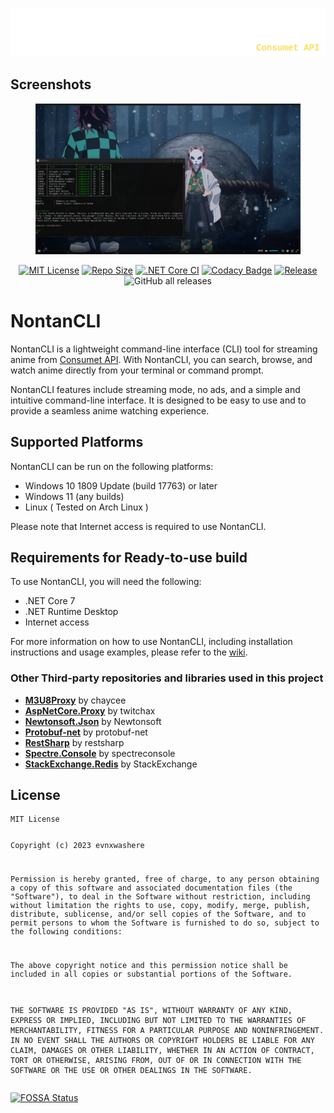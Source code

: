 <p><img src="https://raw.githubusercontent.com/evnx32/NontanCLI/main/Image/logo_nontan.png" alt="Logo"></p>

<h2 id="screenshots">Screenshots</h2>
<figure>
   <img src="https://raw.githubusercontent.com/evnx32/NontanCLI/main/Image/Screenshot_8.png" alt="App Screenshot" />
</figure>

<p align="center"><a href="https://choosealicense.com/licenses/mit/"><img src="https://img.shields.io/bower/l/Mi"
   alt="MIT License" /></a>
   <a href="https://img.shields.io/github/repo-size/evnx32/NontanCLI"><img
      src="https://img.shields.io/github/repo-size/evnx32/NontanCLI" alt="Repo Size" /></a>
   <a href="https://github.com/evnx32/NontanCLI/actions/workflows/dotnet.yml"><img 
      src="https://github.com/evnx32/NontanCLI/actions/workflows/dotnet.yml/badge.svg" 
      alt=".NET Core CI"></a>
   <a
      href="https://app.codacy.com/gh/evnx32/NontanCLI/dashboard?utm_source=gh&amp;utm_medium=referral&amp;utm_content=&amp;utm_campaign=Badge_grade"><img
      src="https://app.codacy.com/project/badge/Grade/23e02b33cf364d7190678d4958267375" alt="Codacy Badge"></a>
   <a href="https://img.shields.io/github/v/release/evnx32/NontanCLI"><img
      src="https://img.shields.io/github/v/release/evnx32/NontanCLI" alt="Release" /></a>
   <img alt="GitHub all releases" src="https://img.shields.io/github/downloads/evnx32/NontanCLI/total?color=fffffff">
</p>
<h1 id="nontancli">NontanCLI</h1>
<p>NontanCLI is a lightweight command-line interface (CLI) tool for streaming anime from <a href="https://github.com/consumet/api.consumet.org">Consumet API</a>. With NontanCLI, you can search, browse, and watch anime directly from your terminal or command prompt.</p>
<p>NontanCLI features include streaming mode, no ads, and a simple and intuitive command-line interface. It is designed to be easy to use and to provide a seamless anime watching experience.</p>
<h2 id="supported-platforms">Supported Platforms</h2>
<p>NontanCLI can be run on the following platforms:</p>
<ul>
   <li>Windows 10 1809 Update (build 17763) or later</li>
   <li>Windows 11 (any builds)</li>
   <li>Linux ( Tested on Arch Linux )</li>
</ul>
<p>Please note that Internet access is required to use NontanCLI.</p>
<h2 id="requirements-for-ready-to-use-build">Requirements for Ready-to-use build</h2>
<p>To use NontanCLI, you will need the following:</p>
<ul>
   <li>.NET Core 7</li>
   <li>.NET Runtime Desktop</li>
   <li>Internet access</li>
</ul>
<p>For more information on how to use NontanCLI, including installation instructions and usage examples, please refer to the <a href="https://github.com/evnx32/NontanCLI/wiki">wiki</a>.</p>

<h3 id="other-third-party-repositories-and-libraries-used-in-this-project">Other Third-party repositories and libraries used in this project</h3>
<ul>
   <li><a href="https://github.com/chaycee/M3U8Proxy"><strong>M3U8Proxy</strong></a> by chaycee</li>
   <li><a href="https://github.com/twitchax/aspnetcore.proxy"><strong>AspNetCore.Proxy</strong></a> by twitchax</li>
   <li><a href="https://www.newtonsoft.com/json"><strong>Newtonsoft.Json</strong></a> by Newtonsoft</li>
   <li><a href="https://github.com/protobuf-net/protobuf-net"><strong>Protobuf-net</strong></a> by protobuf-net</li>
   <li><a href="https://restsharp.dev/"><strong>RestSharp</strong></a> by restsharp</li>
   <li><a href="https://www.newtonsoft.com/json"><strong>Spectre.Console</strong></a> by spectreconsole</li>
   <li><a href="https://stackexchange.github.io/StackExchange.Redis/"><strong>StackExchange.Redis</strong></a> by StackExchange</li>
</ul>
<h2 id="license">License</h2>
<pre><code>MIT License

Copyright (c) 2023 evnxwashere

Permission is hereby granted, free of charge, to any person obtaining a copy
of this software and associated documentation files (the &quot;Software&quot;), to deal
in the Software without restriction, including without limitation the rights
to use, copy, modify, merge, publish, distribute, sublicense, and/or sell
copies of the Software, and to permit persons to whom the Software is
furnished to do so, subject to the following conditions:

The above copyright notice and this permission notice shall be included in all
copies or substantial portions of the Software.

THE SOFTWARE IS PROVIDED &quot;AS IS&quot;, WITHOUT WARRANTY OF ANY KIND, EXPRESS OR
IMPLIED, INCLUDING BUT NOT LIMITED TO THE WARRANTIES OF MERCHANTABILITY,
FITNESS FOR A PARTICULAR PURPOSE AND NONINFRINGEMENT. IN NO EVENT SHALL THE
AUTHORS OR COPYRIGHT HOLDERS BE LIABLE FOR ANY CLAIM, DAMAGES OR OTHER
LIABILITY, WHETHER IN AN ACTION OF CONTRACT, TORT OR OTHERWISE, ARISING FROM,
OUT OF OR IN CONNECTION WITH THE SOFTWARE OR THE USE OR OTHER DEALINGS IN THE
SOFTWARE.</code></pre>
<p><a href="https://app.fossa.com/projects/git%2Bgithub.com%2Fevnx32%2FNontanCLI?ref=badge_large"><img
   src="https://app.fossa.com/api/projects/git%2Bgithub.com%2Fevnx32%2FNontanCLI.svg?type=large"
   alt="FOSSA Status" /></a></p>
